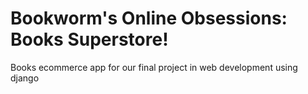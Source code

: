 # Bookworm's Online Obsessions: Books Superstore!
Books ecommerce app for our final project in web development using django
